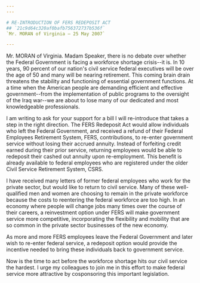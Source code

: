 ```yaml
---
---

# RE-INTRODUCTION OF FERS REDEPOSIT ACT
## `21c9d64c320af0bafb756372737b536f`
`Mr. MORAN of Virginia — 25 May 2007`

---
```



Mr. MORAN of Virginia. Madam Speaker, there is no debate over whether 
the Federal Government is facing a workforce shortage crisis--it is. In 
10 years, 90 percent of our nation's civil service federal executives 
will be over the age of 50 and many will be nearing retirement. This 
coming brain drain threatens the stability and functioning of essential 
government functions. At a time when the American people are demanding 
efficient and effective government--from the implementation of public 
programs to the oversight of the Iraq war--we are about to lose many of 
our dedicated and most knowledgeable professionals.

I am writing to ask for your support for a bill I will re-introduce 
that takes a step in the right direction. The FERS Redeposit Act would 
allow individuals who left the Federal Government, and received a 
refund of their Federal Employees Retirement System, FERS, 
contributions, to re-enter government service without losing their 
accrued annuity. Instead of forfeiting credit earned during their prior 
service, returning employees would be able to redeposit their cashed 
out annuity upon re-employment. This benefit is already available to 
federal employees who are registered under the older Civil Service 
Retirement System, CSRS.

I have received many letters of former federal employees who work for 
the private sector, but would like to return to civil service. Many of 
these well-qualified men and women are choosing to remain in the 
private workforce because the costs to reentering the federal workforce 
are too high. In an economy where people will change jobs many times 
over the course of their careers, a reinvestment option under FERS will 
make government service more competitive, incorporating the flexibility 
and mobility that are so common in the private sector businesses of the 
new economy.

As more and more FERS employees leave the Federal Government and 
later wish to re-enter federal service, a redeposit option would 
provide the incentive needed to bring these individuals back to 
government service.

Now is the time to act before the workforce shortage hits our civil 
service the hardest. I urge my colleagues to join me in this effort to 
make federal service more attractive by cosponsoring this important 
legislation.
